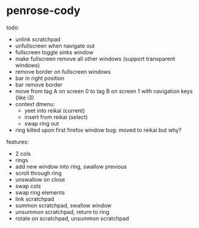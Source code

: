 # penrose-cody

todo:

- unlink scratchpad
- unfullscreen when navigate out
- fullscreen toggle sinks window
- make fullscreen remove all other windows (support transparent windows)
- remove border on fullscreen windows
- bar in right position
- bar remove border
- move from tag A on screen 0 to tag B on screen 1 with navigation keys (like i3)
- context dmenu:
  - yeet into reikai (current)
  - insert from reikai (select)
  - swap ring out
- ring killed upon first firefox window bug: moved to reikai but why?

features:

- 2 cols
- rings
- add new window into ring, swallow previous
- scroll through ring
- unswallow on close
- swap cols
- swap ring elements
- link scratchpad
- summon scratchpad, swallow window
- unsummon scratchpad, return to ring
- rotate on scratchpad, unsummon scratchpad
